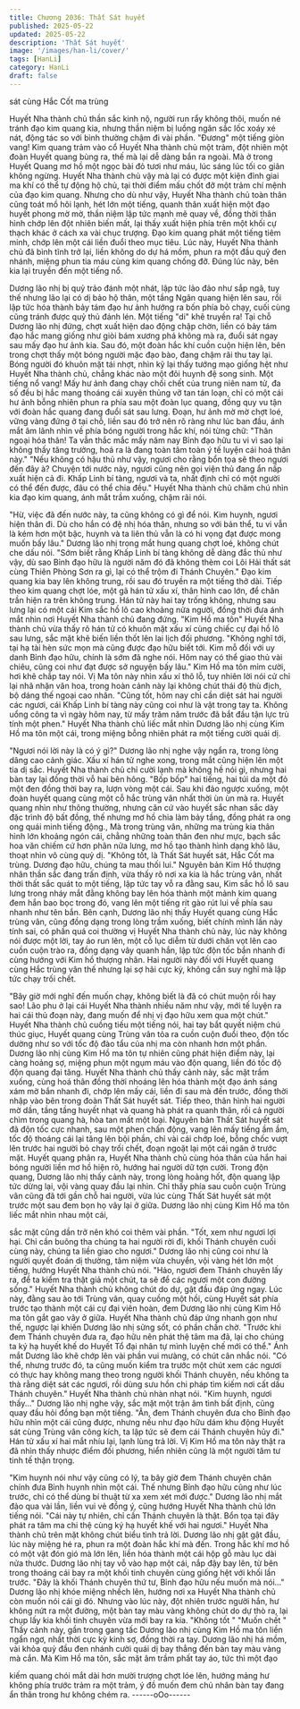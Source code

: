 ```yaml
---
title: Chương 2036: Thất Sát huyết
published: 2025-05-22
updated: 2025-05-22
description: 'Thất Sát huyết'
image: '/images/han-li/cover/'
tags: [HanLi]
category: HanLi
draft: false
---
```


sát cùng Hắc Cốt ma trùng

Huyết Nha thành chủ thần sắc kinh nộ, người run rẩy không thôi,
muốn né tránh đạo kim quang kia, nhưng thần niệm bị luồng ngân
sắc lốc xoáy xé nát, động tác so với bình thường chậm đi vài
phần.
"Đương" một tiếng giòn vang!
Kim quang trảm vào cổ Huyết Nha thành chủ một trảm, đột nhiên
một đoàn Huyết quang bùng ra, thế mà lại dễ dàng bắn ra ngoài.
Mà ở trong Huyết Quang mơ hồ một ngọc bài đỏ tươi như máu,
lúc sáng lúc tối co giãn không ngừng.
Huyết Nha thành chủ vậy mà lại có được một kiện đỉnh giai ma
khí có thể tự động hộ chủ, tại thời điểm mấu chốt đỡ một trảm chí
mệnh của đạo kim quang.
Nhưng cho dù như vậy, Huyết Nha thành chủ toàn thân cũng toát
mồ hôi lạnh, hét lớn một tiếng, quanh thân xuất hiện một đạo
huyết phong mờ mờ, thần niệm lập tức mạnh mẽ quay về, đồng
thời thân hình chớp lên đột nhiên biến mất, lại thấy xuất hiện phía
trên một khối cự thạch khác ở cách xa vài chục trượng.
Đạo kim quang phát một tiếng tiêm minh, chớp lên một cái liền
đuổi theo mục tiêu.
Lúc này, Huyết Nha thành chủ đã bình tĩnh trở lại, liền không do
dự há mồm, phun ra một đầu quỷ đen nhánh, miệng phun tia máu
cùng kim quang chống đỡ.
Đúng lúc này, bên kia lại truyền đến một tiếng nổ.

Dương lão nhị bị quỷ trảo đánh một nhát, lập tức lảo đảo như sắp
ngã, tuy thế nhưng lão lại có dị bảo hộ thân, một tầng Ngân
quang hiện lên sau, rồi lập tức hóa thành bảy tám đạo hư ảnh
hướng ra bốn phía bỏ chạy, cuối cùng cũng tránh được quỷ thủ
đánh lén.
Một tiếng "di" khẽ truyền ra!
Tại chỗ Dương lão nhị đứng, chợt xuất hiện dao động chập chờn,
liền có bảy tám đạo hắc mang giống như giòi bám xương phá
không mà ra, đuổi sát ngay sau mấy đạo hư ảnh kia. Sau đó, một
đoàn hắc khí cuồn cuộn hiện lên, bên trong chợt thấy một bóng
người mặc đạo bào, đang chậm rãi thu tay lại.
Bóng người đó khuôn mặt tái nhợt, nhìn kỹ lại thấy tướng mạo
giống hệt như Huyết Nha thành chủ, chẳng khác nào một đôi
huynh đệ song sinh.
Một tiếng nổ vang!
Mấy hư ảnh đang chạy chối chết của trung niên nam tử, đa số
đều bị hắc mang thoáng cái xuyên thủng vỡ tan tán loạn, chỉ có
một cái hư ảnh bỗng nhiên phun ra phía sau một đoàn lục quang,
đồng quy vu tận với đoàn hắc quang đang đuổi sát sau lưng.
Đoạn, hư ảnh mờ mờ chợt loé, vững vàng đứng ở tại chỗ, liền
sau đó trở nên rõ ràng như lúc ban đầu, ánh mắt âm lãnh nhìn về
phía bóng người trong hắc khí, nói từng chữ:
"Thân ngoại hóa thân! Ta vẫn thắc mắc mấy năm nay Bỉnh đạo
hữu tu vi vì sao lại không thấy tăng trưởng, hoá ra là đang toàn
tâm toàn ý tế luyện cái hoá thân này."
"Nếu không có hậu thủ như vậy, ngươi cho rằng bổn tọa sẽ theo
ngươi đến đây à? Chuyện tới nước này, ngươi cũng nên gọi viện
thủ đang ẩn nấp xuất hiện cả đi. Khấp Linh bí tàng, ngươi và ta,
nhất định chỉ có một người có thể đến được, đâu có thể chia đều."
Huyết Nha thành chủ chăm chú nhìn kia đạo kim quang, ánh mắt
trầm xuống, chậm rãi nói.

"Hừ, việc đã đến nước này, ta cũng không có gì để nói. Kim
huynh, ngươi hiện thân đi. Dù cho hắn có đệ nhị hóa thân, nhưng
so với bản thể, tu vi vẫn là kém hơn một bậc, huynh và ta liên thủ
vẫn là có hi vọng đạt được mong muốn bấy lâu." Dương lão nhị
trong mắt hung quang chợt loé, không chút che dấu nói.
"Sớm biết rằng Khấp Linh bí tàng không dễ dàng đắc thủ như vậy,
dù sao Bỉnh đạo hữu là người năm đó đã không thèm coi Lôi Hải
thất sát cùng Thiên Phòng Sơn ra gì, lại có thể trộm đi Thánh
Chuyên." Đạo kim quang kia bay lên không trung, rồi sau đó
truyền ra một tiếng thở dài.
Tiếp theo kim quang chợt lóe, một gã hán tử xấu xí, thân hình cao
lớn, để chân trần hiện ra trên không trung.
Hán tử này hai tay trống không, nhưng sau lưng lại có một cái
Kim sắc hồ lô cao khoảng nửa người, đồng thời đưa ánh mắt
nhìn nơi Huyết Nha thành chủ đang đứng.
"Kim Hồ ma tôn" Huyết Nha thành chủ vừa thấy rõ hán tử có
khuôn mặt xấu xí cùng chiếc cự đại hồ lô sau lưng, sắc mặt khẽ
biến liền thốt lên lai lịch đối phương.
"Không nghĩ tới, tại hạ tài hèn sức mọn mà cũng được đạo hữu
biết tới. Kim mỗ đối với uy danh Bỉnh đạo hữu, chính là sớm đã
nghe nói. Hôm nay có thể giao thủ vài chiêu, cũng coi như đạt
được sở nguyện bấy lâu." Kim Hồ ma tôn mỉm cười, hơi khẽ chắp
tay nói.
Vị Ma tôn này nhìn xấu xí thô lỗ, tuy nhiên lời nói cử chỉ lại nhã
nhặn văn hoa, trong hoàn cảnh này lại không chút thái độ thù
địch, bộ dáng thế ngoại cao nhân.
"Cũng tốt, hôm nay chỉ cần diệt sát hai người các ngươi, cái Khấp
Linh bí tàng này cũng coi như là vật trong tay ta. Không uổng
công ta vì ngày hôm nay, từ mấy trăm năm trước đã bắt đầu tận
lực trù tính một phen." Huyết Nha thành chủ liếc mắt nhìn Dương
lão nhị cùng Kim Hồ ma tôn một cái, trong miệng bỗng nhiên phát
ra một tiếng cười quái dị.

"Ngươi nói lời này là có ý gì?" Dương lão nhị nghe vậy ngẩn ra,
trong lòng dâng cao cảnh giác.
Xấu xí hán tử nghe xong, trong mắt cũng hiện lên một tia dị sắc.
Huyết Nha thành chủ chỉ cười lạnh mà không hề nói gì, nhưng hai
bàn tay lại đồng thời vỗ hai bên hông.
"Bốp bốp" hai tiếng, hai túi da một đỏ một đen đồng thời bay ra,
lượn vòng một cái. Sau khi đảo ngược xuống, một đoàn huyết
quang cùng một cỗ hắc trùng vân nhất thời ùn ùn mà ra.
Huyết quang nhìn như thông thường, nhưng căn cứ vào huyết
sắc nhan sắc dày đặc trình độ bất đồng, thế nhưng mơ hồ chia
làm bảy tầng, đồng phát ra ong ong quái minh tiếng động.,
Mà trong trùng vân, những ma trùng kia thân hình lớn khoảng
ngón cái, chẳng những toàn thân đen như mực, bạch sắc hoa văn
chiếm cứ hơn phân nửa lưng, mơ hồ tạo thành hình dạng khô
lâu, thoạt nhìn vô cùng quỷ dị.
"Không tốt, là Thất Sát huyết sát, Hắc Cốt ma trùng. Dương đạo
hữu, chúng ta mau thối lui." Nguyên bản Kim Hồ thượng nhân
thần sắc đang trấn định, vừa thấy rõ nơi xa kia là hắc trùng vân,
nhất thời thất sắc quát to một tiếng, lập tức tay vỗ ra đằng sau,
Kim sắc hồ lô sau lưng trong nháy mắt đằng không bay lên hóa
thành một mảnh kim quang đem hắn bao bọc trong đó, vang lên
một tiếng rít gào rút lui về phía sau nhanh như tên bắn.
Bên cạnh, Dương lão nhị thấy Huyết quang cùng Hắc trùng vân,
cũng đồng dạng trong lòng trầm xuống, biết chính mình lần này
tính sai, có phần quá coi thường vị Huyết Nha thành chủ này, lúc
này không nói được một lời, tay áo run lên, một cỗ lục diễm từ
dưới chân vọt lên cao cuồn cuộn trào ra, đồng dạng vây quanh
hắn, lập tức độn tốc bắn nhanh đi cùng hướng với Kim hồ thượng
nhân.
Hai người này đối với Huyết quang cùng Hắc trùng vân thế nhưng
lại sợ hãi cực kỳ, không cần suy nghĩ mà lập tức chạy trối chết.

"Bây giờ mới nghĩ đến muốn chạy, không biết là đã có chút muộn
rồi hay sao! Lão phu ở lại cái Huyết Nha thành nhiều năm như
vậy, mới tế luyện ra hai cái thủ đoạn này, đang muốn để nhị vị đạo
hữu xem qua một chút." Huyết Nha thành chủ cuồng tiếu một
tiếng nói, hai tay bắt quyết niệm chú thúc giục, Huyết quang cùng
Trùng vân tỏa ra cuồn cuộn đuổi theo, độn tốc dường như so với
tốc độ đào tẩu của nhị ma còn nhanh hơn một phần.
Dương lão nhị cùng Kim Hồ ma tôn tự nhiên cũng phát hiện điểm
này, lại càng hoảng sợ, miệng phun một ngụm máu vào độn
quang, liền đó tốc độ độn quang đại tăng.
Huyết Nha thành chủ thấy cảnh này, sắc mặt trầm xuống, cùng
hoá thân đồng thời nhoáng lên hóa thành một đạo ánh sáng xám
mờ bắn nhanh đi, chớp lên mấy cái, liền đi sau mà đến trước,
đồng thời nhập vào bên trong đoàn Thất Sát huyết sát.
Tiếp theo, thân hình hai người mờ dần, tầng tầng huyết nhạt và
quang hà phát ra quanh thân, rồi cả người chìm trong quang hà,
hòa tan mất một loại.
Nguyên bản Thất Sát huyết sát đã độn tốc cực nhanh, sau một
phen chấn động, vang lên mấy tiếng ầm ầm, tốc độ thoáng cái lại
tăng lên bội phần, chỉ vài cái chớp loé, bỗng chốc vượt lên trước
hai người bỏ chạy trối chết, đoạn ngoặt lại một cái ngăn ở trước
mặt.
Huyết quang phân ra, Huyết Nha thành chủ cùng hóa thân của
hắn hai bóng người liền mơ hồ hiện rõ, hướng hai người dữ tợn
cười.
Trong độn quang, Dương lão nhị thấy cảnh này, trong lòng hoảng
hốt, độn quang lập tức dừng lại, vội vàng quay đầu lại nhìn.
Chỉ thấy phía sau cuồn cuộn Trùng vân cũng đã tới gần chỗ hai
người, vừa lúc cùng Thất Sát huyết sát một trước một sau đem
bọn họ vây lại ở giữa.
Dương lão nhị cùng Kim Hồ ma tôn liếc mắt nhìn nhau một cái,

sắc mặt cũng dần trở nên khó coi thêm vài phần.
"Tốt, xem như ngươi lợi hại. Chỉ cần buông tha chúng ta hai người
rời đi, khối Thánh chuyên cuối cùng này, chúng ta liền giao cho
ngươi." Dương lão nhị cũng coi như là người quyết đoán dị
thường, tâm niệm vừa chuyển, vội vàng hét lớn một tiếng, hướng
Huyết Nha thành chủ nói.
"Hảo, ngươi đem Thánh chuyên lấy ra, để ta kiểm tra thật giả một
chút, ta sẽ để các ngươi một con đường sống." Huyết Nha thành
chủ không chút do dự, gật đầu đáp ứng ngay.
Lúc này, đằng sau ào tới Trùng vân, quay cuồng một hồi, cùng
Huyết sát phía trước tạo thành một cái cự đại viên hoàn, đem
Dương lão nhị cùng Kim Hồ ma tôn gắt gao vây ở giữa.
Huyết Nha thành chủ đáp ứng nhanh gọn như thế, ngược lại
khiến Dương lão nhị sửng sốt, có phần chần chờ.
"Trước khi đem Thánh chuyên đưa ra, đạo hữu nên phát thệ tâm
ma đã, lại cho chúng ta ký hạ huyết khế do Huyết Tổ đại nhân tự
mình luyện chế mới có thể." Ánh mắt Dương lão khẽ chớp lên vài
phần vui mưàng, có chút cân nhắc nói.
"Có thể, nhưng trước đó, ta cũng muốn kiểm tra trước một chút
xem các ngươi có thực hay không mang theo trong người khối
Thánh chuyên, nếu không ta thà rằng diệt sát các ngươi, rồi dùng
sưu hồn chi pháp tìm kiếm nơi cất dấu Thánh chuyên." Huyết Nha
thành chủ nhàn nhạt nói.
"Kim huynh, ngươi thấy..." Dương lão nhị nghe vậy, sắc mặt một
trận âm tình bất định, cũng quay đầu hỏi đồng bạn một tiếng.
"Ân, đem Thánh chuyên đưa cho Bỉnh đạo hữu nhìn một cái cũng
được, nhưng nếu như đạo hữu dám khu động Huyết sát cùng
Trùng vân công kích, ta lập tức sẽ đem cái Thánh chuyên hủy đi."
Hán tử xấu xí hai mắt nhíu lại, lạnh lùng trả lời.
Vị Kim Hồ ma tôn này thật ra đã nhìn thấy nhược điểm đối
phương, hiển nhiên cũng là một người tâm tư tinh tế thận trọng.

"Kim huynh nói như vậy cũng có lý, ta bây giờ đem Thánh chuyên
chân chính đưa Bỉnh huynh nhìn một cái. Thế nhưng Bỉnh đạo
hữu cũng như lúc trước, chỉ có thể dùng bí thuật từ xa xem xét
mới được." Dương lão nhị mắt đảo qua vài lần, liền vui vẻ đồng ý,
cũng hướng Huyết Nha thành chủ lớn tiếng nói.
"Cái này tự nhiên, chỉ cần Thánh chuyên là thật. Bổn tọa tại đây
phát ra tâm ma chi thệ cùng ký hạ huyết khế với hai ngươi." Huyết
Nha thành chủ trên mặt không chút biểu tình trả lời.
Dương lão nhị gật gật đầu, lúc này miệng hé ra, phun ra một đoàn
hắc khí mà đến.
Trong hắc khí mơ hồ có một vật đón gió mà lớn lên, liền hóa
thành một cái hộp gỗ màu lục dài nửa thước.
Dương lão nhị tay vỗ vào hạp một cái, nắp đậy bay lên, từ bên
trong thoáng cái bay ra một khối tinh chuyên cùng giống hệt với
khối lần trước.
"Đây là khối Thánh chuyên thứ tư, Bỉnh đạo hữu nếu muốn mà
nói..." Dương lão nhị khóe miệng nhếch lên, hướng nơi xa Huyết
Nha thành chủ còn muốn nói cái gì đó.
Nhưng vào lúc này, đột nhiên trước người hắn, hư không nứt ra
một đường, một bàn tay màu vàng không chút do dự thò ra, lại
chụp lấy kia khối tinh chuyên vừa mới bay ra kia.
"Không tốt "
"Muốn chết "
Thấy cảnh này, gần trong gang tấc Dương lão nhị cùng Kim Hồ
ma tôn liền ngẩn ngơ, nhất thời cực kỳ kinh sợ, đồng thời ra tay.
Dương lão nhị há mồm, vài khỏa quỷ đầu đen nhánh cười quái dị
bay thẳng đến bàn tay màu vàng mà cắn.
Mà Kim Hồ ma tôn, sắc mặt âm trầm phất tay áo, tức thì một đạo

kiếm quang chói mắt dài hơn mười trượng chợt lóe lên, hướng
mảng hư không phía trước trảm ra một trảm, ý đồ muốn đem chủ
nhân bàn tay đang ẩn thân trong hư không chém ra.
------oOo------
